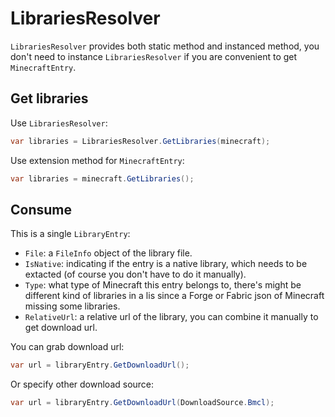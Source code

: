 # LibrariesResolver

`LibrariesResolver` provides both static method and instanced method, you don't need to instance `LibrariesResolver` if you are convenient to get `MinecraftEntry`.

## Get libraries

Use `LibrariesResolver`:

```cs
var libraries = LibrariesResolver.GetLibraries(minecraft);
```

Use extension method for `MinecraftEntry`:

```cs
var libraries = minecraft.GetLibraries();
```

## Consume

This is a single `LibraryEntry`:

- `File`: a `FileInfo` object of the library file.
- `IsNative`: indicating if the entry is a native library, which needs to be extacted (of course you don't have to do it manually).
- `Type`: what type of Minecraft this entry belongs to, there's might be different kind of libraries in a lis since a Forge or Fabric json of Minecraft missing some libraries.
- `RelativeUrl`: a relative url of the library, you can combine it manually to get download url.

You can grab download url:

```cs
var url = libraryEntry.GetDownloadUrl();
```

Or specify other download source:

```cs
var url = libraryEntry.GetDownloadUrl(DownloadSource.Bmcl);
```